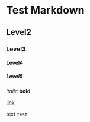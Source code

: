 # Test Markdown

## Level2
### Level3
#### Level4
##### Level5

*italic*
**bold**

[link](http://google.co.jp)

text `test`
